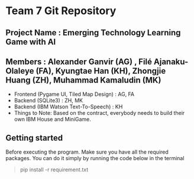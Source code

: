 # Team 7 Git Repository
## Project Name : Emerging Technology Learning Game with AI 
## Members : Alexander Ganvir (AG) , Filé Ajanaku-Olaleye (FA), Kyungtae Han (KH), Zhongjie Huang (ZH), Muhammad Kamaludin (MK) 
- Frontend (Pygame UI, Tiled Map Design) : AG, FA 
- Backend (SQLite3) : ZH, MK
- Backend (IBM Watson Text-To-Speech) : KH 
- Things to Note: Based on the contract, everybody needs to build their own IBM House and MiniGame.

## Getting started
Before executing the program. Make sure you have all the required packages. You can do it simply by running the code below in the terminal


> pip install -r requirement.txt

